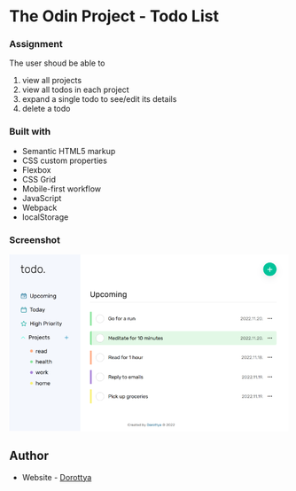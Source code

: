 # The Odin Project - Todo List

### Assignment

The user shoud be able to

1. view all projects
2. view all todos in each project
3. expand a single todo to see/edit its details
4. delete a todo

### Built with

- Semantic HTML5 markup
- CSS custom properties
- Flexbox
- CSS Grid
- Mobile-first workflow
- JavaScript
- Webpack
- localStorage

### Screenshot

![](./screenshot-1.png)

## Author

- Website - [Dorottya](https://github.com/DorottyaB)
